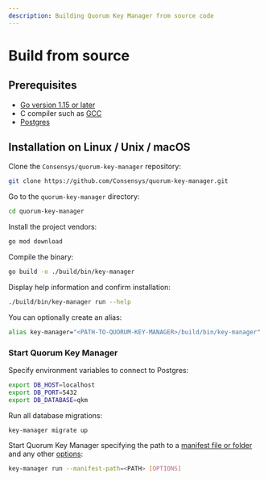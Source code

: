 ```yaml
---
description: Building Quorum Key Manager from source code
---
```


# Build from source

## Prerequisites

- [Go version 1.15 or later](https://golang.org/doc/install)
- C compiler such as [GCC](https://gcc.gnu.org/)
- [Postgres](https://www.postgresql.org/)

## Installation on Linux / Unix / macOS

Clone the `Consensys/quorum-key-manager` repository:

```bash
git clone https://github.com/Consensys/quorum-key-manager.git
```

Go to the `quorum-key-manager` directory:

```bash
cd quorum-key-manager
```

Install the project vendors:

```bash
go mod download
```

Compile the binary:

```bash
go build -o ./build/bin/key-manager
```

Display help information and confirm installation:

```bash
./build/bin/key-manager run --help
```

You can optionally create an alias:

```bash
alias key-manager="<PATH-TO-QUORUM-KEY-MANAGER>/build/bin/key-manager"
```

### Start Quorum Key Manager

Specify environment variables to connect to Postgres:

```bash
export DB_HOST=localhost
export DB_PORT=5432
export DB_DATABASE=qkm
```

Run all database migrations:

```bash
key-manager migrate up
```

Start Quorum Key Manager specifying the path to a [manifest file or folder](../HowTo/Use-Manifest-File/Overview.md) and
any other [options](../Reference/CLI-Syntax.md):

```bash
key-manager run --manifest-path=<PATH> [OPTIONS]
```
